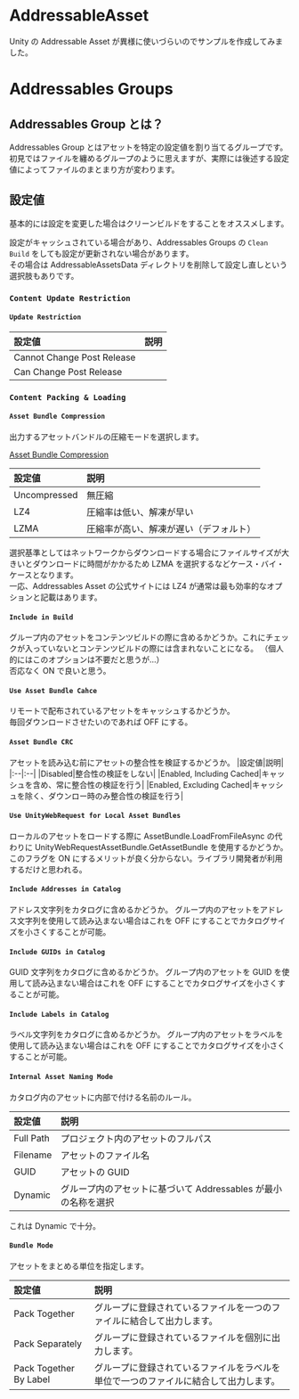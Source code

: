 # AddressableAsset

Unity の Addressable Asset が異様に使いづらいのでサンプルを作成してみました。


# Addressables Groups
## Addressables Group とは？

Addressables Group とはアセットを特定の設定値を割り当てるグループです。
初見ではファイルを纏めるグループのように思えますが、実際には後述する設定値によってファイルのまとまり方が変わります。

## 設定値

基本的には設定を変更した場合はクリーンビルドをすることをオススメします。

設定がキャッシュされている場合があり、Addressables Groups の `Clean Build` をしても設定が更新されない場合があります。  
その場合は AddressableAssetsData ディレクトリを削除して設定し直しという選択肢もありです。

### `Content Update Restriction`
#### `Update Restriction`

|設定値|説明|
|:--|:--|
|Cannot Change Post Release||
|Can Change Post Release||

### `Content Packing & Loading`
#### `Asset Bundle Compression`
出力するアセットバンドルの圧縮モードを選択します。

[Asset Bundle Compression](https://docs.unity3d.com/2021.2/Documentation/Manual/AssetBundles-Cache.html)

|設定値|説明|
|:--|:--|
|Uncompressed|無圧縮|
|LZ4|圧縮率は低い、解凍が早い|
|LZMA|圧縮率が高い、解凍が遅い（デフォルト）|

選択基準としてはネットワークからダウンロードする場合にファイルサイズが大きいとダウンロードに時間がかかるため LZMA を選択するなどケース・バイ・ケースとなります。  
一応、Addressables Asset の公式サイトには LZ4 が通常は最も効率的なオプションと記載はあります。

#### `Include in Build`

グループ内のアセットをコンテンツビルドの際に含めるかどうか。これにチェックが入っていないとコンテンツビルドの際には含まれないことになる。
（個人的にはこのオプションは不要だと思うが…）  
否応なく ON で良いと思う。

#### `Use Asset Bundle Cahce`

リモートで配布されているアセットをキャッシュするかどうか。  
毎回ダウンロードさせたいのであれば OFF にする。

#### `Asset Bundle CRC`

アセットを読み込む前にアセットの整合性を検証するかどうか。
|設定値|説明|
|:--|:--|
|Disabled|整合性の検証をしない|
|Enabled, Including Cached|キャッシュを含め、常に整合性の検証を行う|
|Enabled, Excluding Cached|キャッシュを除く、ダウンロー時のみ整合性の検証を行う|

#### `Use UnityWebRequest for Local Asset Bundles`

ローカルのアセットをロードする際に AssetBundle.LoadFromFileAsync の代わりに UnityWebRequestAssetBundle.GetAssetBundle を使用するかどうか。  
このフラグを ON にするメリットが良く分からない。ライブラリ開発者が利用するだけと思われる。

#### `Include Addresses in Catalog`

アドレス文字列をカタログに含めるかどうか。
グループ内のアセットをアドレス文字列を使用して読み込まない場合はこれを OFF にすることでカタログサイズを小さくすることが可能。

#### `Include GUIDs in Catalog`

GUID 文字列をカタログに含めるかどうか。
グループ内のアセットを GUID を使用して読み込まない場合はこれを OFF にすることでカタログサイズを小さくすることが可能。

#### `Include Labels in Catalog`

ラベル文字列をカタログに含めるかどうか。
グループ内のアセットをラベルを使用して読み込まない場合はこれを OFF にすることでカタログサイズを小さくすることが可能。

#### `Internal Asset Naming Mode`

カタログ内のアセットに内部で付ける名前のルール。

|設定値|説明|
|:--|:--|
|Full Path|プロジェクト内のアセットのフルパス|
|Filename|アセットのファイル名|
|GUID|アセットの GUID|
|Dynamic|グループ内のアセットに基づいて Addressables が最小の名称を選択|

これは Dynamic で十分。

#### `Bundle Mode`

アセットをまとめる単位を指定します。

|設定値|説明|
|:--|:--|
|Pack Together|グループに登録されているファイルを一つのファイルに結合して出力します。|
|Pack Separately|グループに登録されているファイルを個別に出力します。|
|Pack Together By Label|グループに登録されているファイルをラベルを単位で一つのファイルに結合して出力します。|